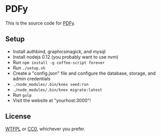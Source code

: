 # PDFy

This is the source code for [PDFy](https://pdf.yt/).

## Setup

* Install authbind, graphicsmagick, and mysql
* Install nodejs 0.12 (you probably want to use nvm)
* Run `npm install -g coffee-script forever`
* Run `./setup.sh`
* Create a "config.json" file and configure the database, storage, and admin credentials
* `./node_modules/.bin/knex seed:run`
* `./node_modules/.bin/knex migrate:latest`
* Run `gulp`
* Visit the website at "yourhost:3000"!

## License

[WTFPL](http://www.wtfpl.net/txt/copying/) or [CC0](https://creativecommons.org/publicdomain/zero/1.0/), whichever you prefer.